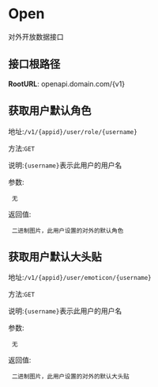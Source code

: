 Open 
================
对外开放数据接口

接口根路径
----------------
**RootURL**: openapi.domain.com/{v1}

获取用户默认角色
----------------

地址:`/v1/{appid}/user/role/{username}`

方法:`GET`

说明:`{username}`表示此用户的用户名

参数:

     无

返回值:

     二进制图片，此用户设置的对外的默认角色

获取用户默认大头贴
----------------

地址:`/v1/{appid}/user/emoticon/{username}`

方法:`GET`

说明:`{username}`表示此用户的用户名

参数:

     无

返回值:

     二进制图片，此用户设置的对外的默认大头贴